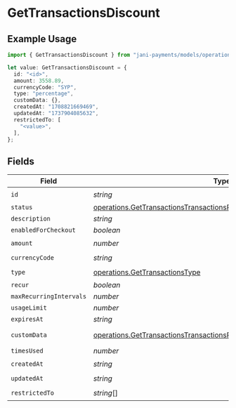 # GetTransactionsDiscount

## Example Usage

```typescript
import { GetTransactionsDiscount } from "jani-payments/models/operations";

let value: GetTransactionsDiscount = {
  id: "<id>",
  amount: 3558.89,
  currencyCode: "SYP",
  type: "percentage",
  customData: {},
  createdAt: "1708821669469",
  updatedAt: "1737904085632",
  restrictedTo: [
    "<value>",
  ],
};
```

## Fields

| Field                                                                                                                                                            | Type                                                                                                                                                             | Required                                                                                                                                                         | Description                                                                                                                                                      |
| ---------------------------------------------------------------------------------------------------------------------------------------------------------------- | ---------------------------------------------------------------------------------------------------------------------------------------------------------------- | ---------------------------------------------------------------------------------------------------------------------------------------------------------------- | ---------------------------------------------------------------------------------------------------------------------------------------------------------------- |
| `id`                                                                                                                                                             | *string*                                                                                                                                                         | :heavy_check_mark:                                                                                                                                               | N/A                                                                                                                                                              |
| `status`                                                                                                                                                         | [operations.GetTransactionsTransactionsResponse200ApplicationJSONStatus](../../models/operations/gettransactionstransactionsresponse200applicationjsonstatus.md) | :heavy_minus_sign:                                                                                                                                               | N/A                                                                                                                                                              |
| `description`                                                                                                                                                    | *string*                                                                                                                                                         | :heavy_minus_sign:                                                                                                                                               | N/A                                                                                                                                                              |
| `enabledForCheckout`                                                                                                                                             | *boolean*                                                                                                                                                        | :heavy_minus_sign:                                                                                                                                               | N/A                                                                                                                                                              |
| `amount`                                                                                                                                                         | *number*                                                                                                                                                         | :heavy_check_mark:                                                                                                                                               | N/A                                                                                                                                                              |
| `currencyCode`                                                                                                                                                   | *string*                                                                                                                                                         | :heavy_check_mark:                                                                                                                                               | N/A                                                                                                                                                              |
| `type`                                                                                                                                                           | [operations.GetTransactionsType](../../models/operations/gettransactionstype.md)                                                                                 | :heavy_check_mark:                                                                                                                                               | N/A                                                                                                                                                              |
| `recur`                                                                                                                                                          | *boolean*                                                                                                                                                        | :heavy_minus_sign:                                                                                                                                               | N/A                                                                                                                                                              |
| `maxRecurringIntervals`                                                                                                                                          | *number*                                                                                                                                                         | :heavy_minus_sign:                                                                                                                                               | N/A                                                                                                                                                              |
| `usageLimit`                                                                                                                                                     | *number*                                                                                                                                                         | :heavy_minus_sign:                                                                                                                                               | N/A                                                                                                                                                              |
| `expiresAt`                                                                                                                                                      | *string*                                                                                                                                                         | :heavy_minus_sign:                                                                                                                                               | N/A                                                                                                                                                              |
| `customData`                                                                                                                                                     | [operations.GetTransactionsTransactionsResponse200CustomData](../../models/operations/gettransactionstransactionsresponse200customdata.md)                       | :heavy_check_mark:                                                                                                                                               | Any valid JSON value                                                                                                                                             |
| `timesUsed`                                                                                                                                                      | *number*                                                                                                                                                         | :heavy_minus_sign:                                                                                                                                               | N/A                                                                                                                                                              |
| `createdAt`                                                                                                                                                      | *string*                                                                                                                                                         | :heavy_check_mark:                                                                                                                                               | N/A                                                                                                                                                              |
| `updatedAt`                                                                                                                                                      | *string*                                                                                                                                                         | :heavy_check_mark:                                                                                                                                               | N/A                                                                                                                                                              |
| `restrictedTo`                                                                                                                                                   | *string*[]                                                                                                                                                       | :heavy_check_mark:                                                                                                                                               | N/A                                                                                                                                                              |
